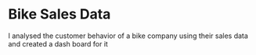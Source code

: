 # Bike Sales Data
I analysed the customer behavior of a bike company using their sales data and created a dash board for it 
